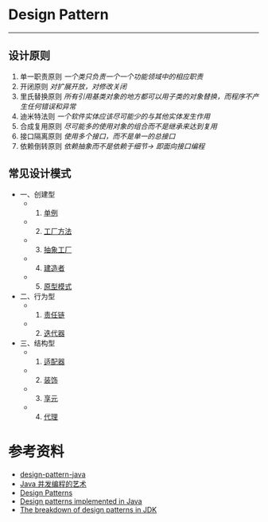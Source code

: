 
# Design Pattern
___

## 设计原则

1. 单一职责原则			*一个类只负责一个一个功能领域中的相应职责*
2. 开闭原则				*对扩展开放，对修改关闭*
3. 里氏替换原则			*所有引用基类对象的地方都可以用子类的对象替换，而程序不产生任何错误和异常*
4. 迪米特法则			*一个软件实体应该尽可能少的与其他实体发生作用*
5. 合成复用原则    		*尽可能多的使用对象的组合而不是继承来达到复用*
6. 接口隔离原则			*使用多个接口，而不是单一的总接口*
7. 依赖倒转原则			*依赖抽象而不是依赖于细节-> 即面向接口编程*



## 常见设计模式

<!-- GFM-TOC -->

* 一、创建型
    * 1. [单例](Singleton.md)
    * 2. [工厂方法](FactoryMethod.md)
    * 3. [抽象工厂](AbstractFactory.md)
    * 4. [建造者](Builder.md)
    * 5. [原型模式](Prototype.md)
* 二、行为型
    * 1. [责任链](/RequestLink/PurchaseRequest.java)
    * 2. [迭代器](Iterator.md)
* 三、结构型
    * 1. [适配器](Adapter.md)
    * 2. [装饰](Decorator.md)
    * 3. [享元](FlyWeight.md)
    * 4. [代理](Proxy.md)

<!-- GFM-TOC -->


# 参考资料
- [design-pattern-java](https://legacy.gitbook.com/book/quanke/design-pattern-java/details)
- [Java 并发编程的艺术](http://ifeve.com/the-art-of-java-concurrency-program-1/)
- [Design Patterns](http://www.oodesign.com/)
- [Design patterns implemented in Java](http://java-design-patterns.com/)
- [The breakdown of design patterns in JDK](http://www.programering.com/a/MTNxAzMwATY.html)